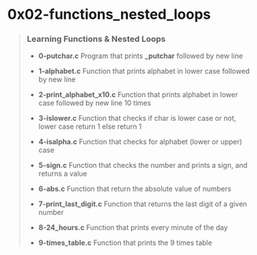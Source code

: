 # 0x02-functions_nested_loops

> ### Learning Functions & Nested Loops
>
> - **0-putchar.c** Program that prints **_putchar** followed by new line
>
> - **1-alphabet.c** Function that prints alphabet in lower case followed by new line
>
> - **2-print_alphabet_x10.c** Function that prints alphabet in lower case followed by new line  10 times
>
> - **3-islower.c** Function that checks if char is lower case or not, lower case return 1 else return 1
>
> - **4-isalpha.c** Function that checks for alphabet (lower or upper) case
>
> - **5-sign.c** Function that checks the number and prints a sign, and returns a value
>
> - **6-abs.c** Function that return the absolute value of numbers
>
> - **7-print_last_digit.c** Function that returns the last digit of a given number
>
> - **8-24_hours.c** Function that prints every minute of the day
>
> - **9-times_table.c** Function that prints the 9 times table
>
>
